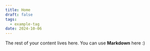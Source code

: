 ```yaml
---
title: Home
draft: false
tags:
  - example-tag
date: 2024-10-06
---
```

 
The rest of your content lives here. You can use **Markdown** here :)